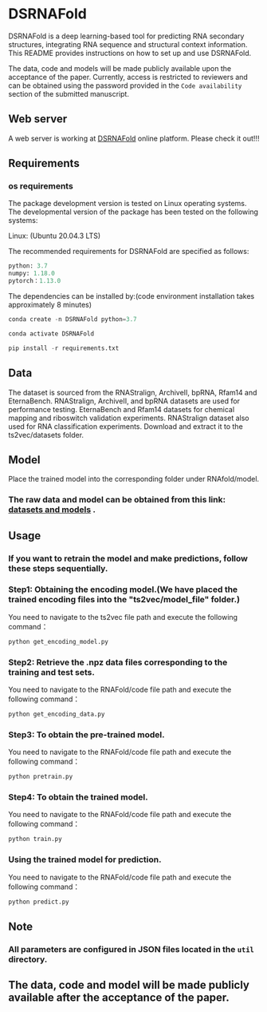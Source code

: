 # DSRNAFold

DSRNAFold is a deep learning-based tool for predicting RNA secondary structures, integrating RNA sequence and structural context information. This README provides instructions on how to set up and use DSRNAFold.

The data, code and models will be made publicly available upon the acceptance of the paper. Currently, access is restricted to reviewers and can be obtained using the password provided in the `Code availability` section of the submitted manuscript.

## Web server

A web server is working at  [DSRNAFold](http://123.60.79.219:5000) online platform. Please check it out!!!

## Requirements

### os requirements
  The package development version is tested on Linux operating systems. The developmental version of the package has been tested on the following systems:
  
Linux: (Ubuntu 20.04.3 LTS)

The recommended requirements for DSRNAFold are specified as follows:

```python
python: 3.7
numpy: 1.18.0
pytorch：1.13.0
```

The dependencies can be installed by:(code environment installation takes approximately 8 minutes)
```python
conda create -n DSRNAFold python=3.7
```
```python
conda activate DSRNAFold
```
```python
pip install -r requirements.txt
```

## Data

The dataset is sourced from the RNAStralign, ArchiveII, bpRNA, Rfam14 and EternaBench. RNAStralign, ArchiveII, and bpRNA datasets are used for performance testing. EternaBench and Rfam14 datasets for chemical mapping and riboswitch validation experiments. RNAStralign dataset also used for RNA classification experiments. Download and extract it to the ts2vec/datasets folder.


## Model
Place the trained model into the corresponding folder under RNAfold/model.

### The raw data and model can be obtained from this link: [datasets and models](https://drive.google.com/drive/folders/1Jk9e-gTk1xlpYomsDCJ9OyCJD0aFXJQF?usp=sharing) .

## Usage

### If you want to retrain the model and make predictions, follow these steps sequentially.

### Step1: Obtaining the encoding model.(We have placed the trained encoding files into the "ts2vec/model_file" folder.)

You need to navigate to the ts2vec file path and execute the following command：
```python
python get_encoding_model.py
```

###  Step2: Retrieve the .npz data files corresponding to the training and test sets.

You need to navigate to the RNAFold/code file path and execute the following command：

```python
python get_encoding_data.py
```

### Step3: To obtain the pre-trained model.

You need to navigate to the RNAFold/code file path and execute the following command：

```python
python pretrain.py

```

### Step4: To obtain the trained model.
You need to navigate to the RNAFold/code file path and execute the following command：
```python
python train.py
```

### Using the trained model for prediction.
You need to navigate to the RNAFold/code file path and execute the following command：
```python
python predict.py
```

## Note

### All parameters are configured in JSON files located in the `util` directory.
## The data, code and model will be made publicly available after the acceptance of the paper.
